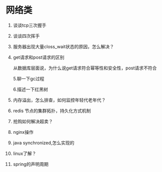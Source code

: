 # 网络类

1. 谈谈tcp三次握手

2. 谈谈四次挥手

3. 服务器出现大量closs_wait状态的原因，怎么解决？

4. get请求和post请求的区别

   从数据库层面说，为什么说get请求符合幂等性和安全性，post请求不符合

   5.聊一下gc过程

   6.描述一下红黑树

5. 内存溢出，怎么排查，如何监控年轻代老年代？

6. redis 节点的集群拓扑，持久化方式机制

7. 抢购如何解决超卖？

8. nginx操作

9. java synchronized,怎么实现的

10. linux了解？

11. spring的声明周期







